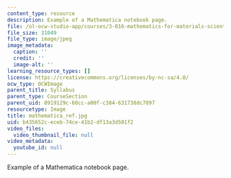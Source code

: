 ```yaml
---
content_type: resource
description: Example of a Mathematica notebook page.
file: /ol-ocw-studio-app/courses/3-016-mathematics-for-materials-scientists-and-engineers-fall-2005/b435652ceceb74ce41b2df13a3d501f2_mathematica_ref.jpg
file_size: 31049
file_type: image/jpeg
image_metadata:
  caption: ''
  credit: ''
  image-alt: ''
learning_resource_types: []
license: https://creativecommons.org/licenses/by-nc-sa/4.0/
ocw_type: OCWImage
parent_title: Syllabus
parent_type: CourseSection
parent_uid: 8919129c-60cc-a00f-c384-631738dc7897
resourcetype: Image
title: mathematica_ref.jpg
uid: b435652c-eceb-74ce-41b2-df13a3d501f2
video_files:
  video_thumbnail_file: null
video_metadata:
  youtube_id: null
---
```

Example of a Mathematica notebook page.